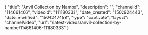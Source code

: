 {
    "title": "Anvil Collection by Nambe",
    "description": "",
    "channelid": "114661406",
    "videoid": "111180333",
    "date_created": "1502924443",
    "date_modified": "1504247458",
    "type": "captivate",
    "layout": "channelVideo",
    "url": "\/latest-videos\/anvil-collection-by-nambe\/114661406-111180333"
}